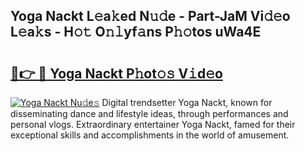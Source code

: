 ## Yoga Nackt L𝚎a𝚔ed N𝚞𝚍e - Part-JaM Vi𝚍𝚎o L𝚎a𝚔s - H𝚘𝚝 O𝚗𝚕yf𝚊ns P𝚑𝚘tos uWa4E

# <h2><a href="http://kf0uff.oniu.top/?m=Yoga+Nackt">🔗👉 🔴 Yoga Nackt P𝚑ot𝚘𝚜 V𝚒d𝚎o</a></h2>

[![Yoga Nackt Nu𝚍e𝚜](https://i.imgur.com/0qMVB7G.gif)](http://kf0uff.oniu.top/?m=Yoga+Nackt)
Digital trendsetter Yoga Nackt, known for disseminating dance and lifestyle ideas, through performances and personal vlogs. Extraordinary entertainer Yoga Nackt, famed for their exceptional skills and accomplishments in the world of amusement.  
